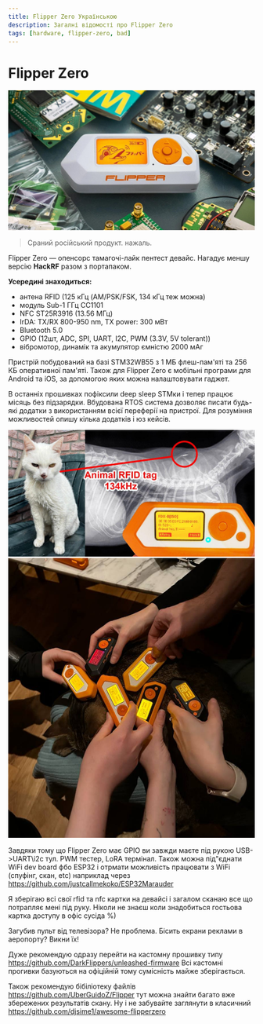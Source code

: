 ```yaml
---
title: Flipper Zero Українською
description: Загалні відомості про Flipper Zero
tags: [hardware, flipper-zero, bad]
---
```


# Flipper Zero

![Загальний Вигляд](./img/gld1jRC.jpeg)


> Сраний російський продукт. нажаль.

Flipper Zero — опенсорс тамагочі-лайк пентест девайс. Нагадує меншу версію **HackRF** разом з портапаком.

**Усередині знаходиться:**
* антена RFID (125 кГц (AM/PSK/FSK, 134 кГц теж можна)
* модуль Sub-1 ГГц CC1101
* NFC ST25R3916 (13.56 МГц)
* IrDA: TX/RX 800-950 nm, TX power: 300 мВт
* Bluetooth 5.0
* GPIO (12шт, ADC, SPI, UART, I2C, PWM (3.3V, 5V tolerant))
* вібромотор, динамік та акумулятор ємністю 2000 мАг

Пристрій побудований на базі STM32WB55 з 1 МБ флеш-пам'яті та 256 КБ оперативної пам'яті. Також для Flipper Zero є мобільні програми для Android та iOS, за допомогою яких можна налаштовувати гаджет.

В останніх прошивках пофіксили deep sleep STMки і тепер працює місяць без підзарядки. Вбудована RTOS система дозволяє писати будь-які додатки з використанням всієї переферії на пристрої. Для розуміння можливостей опишу кілька додатків і юз кейсів.

![Flipper Zero допоміг власникам повернути втраченого два роки тому кота](./img/ZSxwYrl.jpeg)
![Кіт не постраждав](./img/8AGCYPR.png)

Завдяки тому що Flipper Zero має GPIO ви завжди маєте під рукою USB->UART\i2c тул. PWM тестер, LoRA термінал. Також можна під"єднати WiFi dev board фбо ESP32 і отрмати можливість працювати з WiFi (спуфінг, скан, etc) наприклад через https://github.com/justcallmekoko/ESP32Marauder

Я зберігаю всі свої rfid та nfc картки на девайсі і загалом сканаю все що потрапляє мені під руку. Ніколи не знаєш коли знадобиться гостьова картка доступу в офіс сусіда %)

Загубив пульт від телевізора? Не проблема. Бісить екрани реклами в аеропорту? Викни їх!


Дуже рекомендую одразу перейти на кастомну прошивку типу https://github.com/DarkFlippers/unleashed-firmware
Всі кастомні прогивки базуються на офіційній тому сумісність майже зберігається.

Також рекомендую бібіліотеку файлів https://github.com/UberGuidoZ/Flipper тут можна знайти багато вже збережених результатів скану.
Ну і не забувайте заглянути в класичний https://github.com/djsime1/awesome-flipperzero
